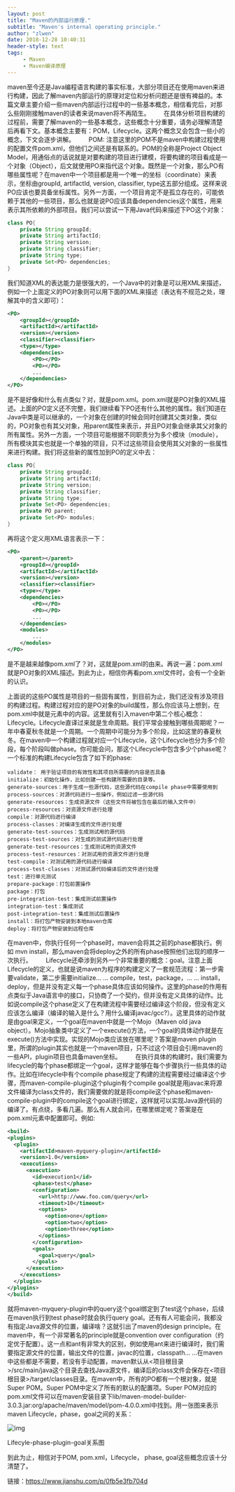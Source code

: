 ```yaml
---
layout: post
title: "Maven的内部运行原理."
subtitle: "Maven's internal operating principle."
author: "zlwen"
date: 2018-12-28 10:40:31
header-style: text
tags:
     - Maven
     - Maven编译原理
---
```


​	maven至今还是Java编程语言构建的事实标准，大部分项目还在使用maven来进行构建，因此了解maven内部运行的原理对定位和分析问题还是很有裨益的。本篇文章主要介绍一些maven内部运行过程中的一些基本概念，相信看完后，对那么些刚刚接触maven的读者来说maven将不再陌生。
   在具体分析项目构建的过程前，需要了解maven的一些基本概念，这些概念十分重要，请务必理解清楚后再看下文。基本概念主要有：POM，Lifecycle。这两个概念又会包含一些小的概念，下文会逐步讲解。
   POM: 注意这里的POM不是maven中构建过程使用的配置文件pom.xml，但他们之间还是有联系的。POM的全称是Project Object Model，用通俗点的话说就是对要构建的项目进行建模，将要构建的项目看成是一个对象（Object），后文就使用PO来指代这个对象。既然是一个对象，那么PO有哪些属性呢？在maven中一个项目都是用一个唯一的坐标（coordinate）来表示，坐标由groupId, artifactId, version, classifier, type这五部分组成。这样来说PO应该也要具备坐标属性。另外一方面，一个项目肯定不是孤立存在的，可能依赖于其他的一些项目，那么也就是说PO应该具备dependencies这个属性，用来表示其所依赖的外部项目。我们可以尝试一下用Java代码来描述下PO这个对象：

```java
class PO{
    private String groupId;
    private String artifactId;
    private String version;
    private String classifier;
    private String type;
    private Set<PO> dependencies;
}
```

我们知道XML的表达能力是很强大的，一个Java中的对象是可以用XML来描述，例如一个上面定义的PO对象则可以用下面的XML来描述（表达有不规范之处，理解其中的含义即可）：

```xml
<PO>
    <groupId></groupId>
    <artifactId></artifactId>
    <version></version>
    <classifier><classifier>
    <type></type>
    <dependencies>
        <PO></PO>
        <PO></PO>
        ...
    </dependencies>
</PO>
```

是不是好像和什么有点类似？对，就是pom.xml。pom.xml就是PO对象的XML描述。上面的PO定义还不完整，我们继续看下PO还有什么其他的属性。我们知道在Java中类是可以继承的，一个对象在创建的时候会同时创建其父类对象，类似的，PO对象也有其父对象，用parent属性来表示，并且PO对象会继承其父对象的所有属性。另外一方面，一个项目可能根据不同职责分为多个模块（module），所有模块其实也就是一个单独的项目，只不过这些项目会使用其父对象的一些属性来进行构建。我们将这些新的属性加到PO的定义中去：

```java
class PO{
    private String groupId;
    private String artifactId;
    private String version;
    private String classifier;
    private String type;
    private Set<PO> dependencies;
    private PO parent;
    private Set<PO> modules;
}
```

再将这个定义用XML语言表示一下：

```xml
<PO>
    <parent></parent>
    <groupId></groupId>
    <artifactId></artifactId>
    <version></version>
    <classifier><classifier>
    <type></type>
    <dependencies>
        <PO></PO>
        <PO></PO>
        ...
    </dependencies>
    <modules>
        ...
    </modules>
</PO>
```

是不是越来越像pom.xml了？对，这就是pom.xml的由来。再说一遍：pom.xml就是PO对象的XML描述。到此为止，相信你再看pom.xml文件时，会有一个全新的认识。

上面说的这些PO属性是项目的一些固有属性，到目前为止，我们还没有涉及项目的构建过程。构建过程对应的是PO对象的build属性，那么你应该马上想到，在pom.xml中就是<build>元素中的内容。这里就有引入maven中第二个核心概念：Lifecycle。Lifecycle直译过来就是生命周期。我们平常会接触到哪些周期呢？一年中春夏秋冬就是一个周期。一个周期中可能分为多个阶段，比如这里的春夏秋冬。在maven中一个构建过程就对应一个Lifecycle，这个Lifecycle也分为多个阶段，每个阶段叫做phase。你可能会问，那这个Lifecycle中包含多少个phase呢？一个标准的构建Lifecycle包含了如下的phase:

```
validate： 用于验证项目的有效性和其项目所需要的内容是否具备
initialize：初始化操作，比如创建一些构建所需要的目录等。
generate-sources：用于生成一些源代码，这些源代码在compile phase中需要使用到
process-sources：对源代码进行一些操作，例如过滤一些源代码
generate-resources：生成资源文件（这些文件将被包含在最后的输入文件中）
process-resources：对资源文件进行处理
compile：对源代码进行编译
process-classes：对编译生成的文件进行处理
generate-test-sources：生成测试用的源代码
process-test-sources：对生成的测试源代码进行处理
generate-test-resources：生成测试用的资源文件
process-test-resources：对测试用的资源文件进行处理
test-compile：对测试用的源代码进行编译
process-test-classes：对测试源代码编译后的文件进行处理
test：进行单元测试
prepare-package：打包前置操作
package：打包
pre-integration-test：集成测试前置操作   
integration-test：集成测试
post-integration-test：集成测试后置操作
install：将打包产物安装到本地maven仓库
deploy：将打包产物安装到远程仓库
```

在maven中，你执行任何一个phase时，maven会将其之前的phase都执行。例如 mvn install，那么maven会将deploy之外的所有phase按照他们出现的顺序一次执行。
   Lifecycle还牵涉到另外一个非常重要的概念：goal。注意上面Lifecycle的定义，也就是说maven为程序的构建定义了一套规范流程：第一步需要validate，第二步需要initialize... ... compile，test，package，... ... install，deploy，但是并没有定义每一个phase具体应该如何操作。这里的phase的作用有点类似于Java语言中的接口，只协商了一个契约，但并没有定义具体的动作。比如说compile这个phase定义了在构建流程中需要经过编译这个阶段，但没有定义应该怎么编译（编译的输入是什么？用什么编译javac/gcc?）。这里具体的动作就是由goal来定义，一个goal在maven中就是一个Mojo（Maven old java object）。Mojo抽象类中定义了一个execute()方法，一个goal的具体动作就是在execute()方法中实现。实现的Mojo类应该放在哪里呢？答案是maven plugin里，所谓的plugin其实也就是一个maven项目，只不过这个项目会引用maven的一些API，plugin项目也具备maven坐标。
   在执行具体的构建时，我们需要为lifecycle的每个phase都绑定一个goal，这样才能够在每个步骤执行一些具体的动作。比如在lifecycle中有个compile phase规定了构建的流程需要经过编译这个步骤，而maven-compile-plugin这个plugin有个compile goal就是用javac来将源文件编译为class文件的，我们需要做的就是将compile这个phase和maven-compile-plugin中的compile这个goal进行绑定，这样就可以实现Java源代码的编译了。有点绕，多看几遍。那么有人就会问，在哪里绑定呢？答案是在pom.xml<build>元素中配置即可。例如:

```xml
<build>
<plugins>
  <plugin>
    <artifactId>maven-myquery-plugin</artifactId>
    <version>1.0</version>
    <executions>
      <execution>
        <id>execution1</id>
        <phase>test</phase>
        <configuration>
          <url>http://www.foo.com/query</url>
          <timeout>10</timeout>
          <options>
            <option>one</option>
            <option>two</option>
            <option>three</option>
          </options>
        </configuration>
        <goals>
          <goal>query</goal>
        </goals>
      </execution>
    </executions>
  </plugin>
</plugins>
</build>
```

就将maven-myquery-plugin中的query这个goal绑定到了test这个phase，后续在maven执行到test phase时就会执行query goal。还有有人可能会问，我都没有指定Java源文件的位置，编译啥？这就引出了maven的design principle。在maven中，有一个非常著名的principle就是convention over configuration（约定优于配置）。这一点和ant有非常大的区别，例如使用ant来进行编译时，我们需要指定源文件的位置，输出文件的位置，javac的位置，classpath... ...在maven中这些都是不需要，若没有手动配置，maven默认从<项目根目录>/src/main/java这个目录去查找Java源文件，编译后的class文件会保存在<项目根目录>/target/classes目录。在maven中，所有的PO都有一个根对象，就是Super POM。Super POM中定义了所有的默认的配置项。Super POM对应的pom.xml文件可以在maven安装目录下lib/maven-model-builder-3.0.3.jar:org/apache/maven/model/pom-4.0.0.xml中找到。用一张图来表示maven Lifecycle，phase，goal之间的关系：

![img](https://jiangdoc.github.io/blog.github.io/img/in-post/2018-12-28/1.png)

Lifecyle-phase-plugin-goal关系图

到此为止，相信对于POM, pom.xml，Lifecycle， phase, goal这些概念应该十分清楚了。

链接：https://www.jianshu.com/p/0fb5e3fb704d

